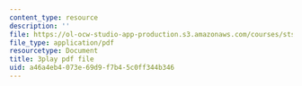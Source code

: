 ```yaml
---
content_type: resource
description: ''
file: https://ol-ocw-studio-app-production.s3.amazonaws.com/courses/sts-081-innovation-systems-for-science-technology-energy-manufacturing-and-health-spring-2017/a46a4eb4073e69d9f7b45c0ff344b346_XGyUFPCwlPI.pdf
file_type: application/pdf
resourcetype: Document
title: 3play pdf file
uid: a46a4eb4-073e-69d9-f7b4-5c0ff344b346
---
```


